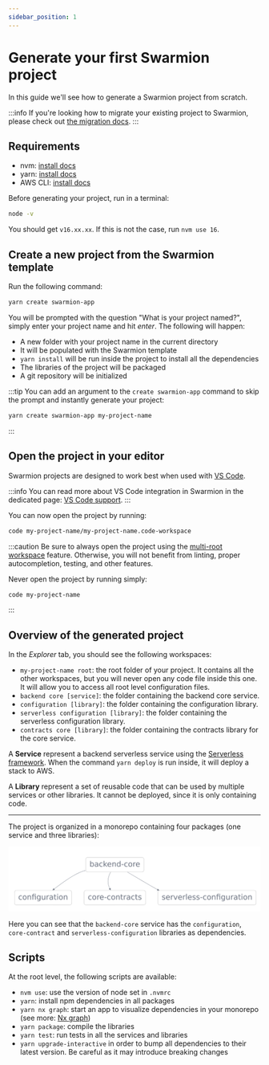```yaml
---
sidebar_position: 1
---
```


# Generate your first Swarmion project

In this guide we'll see how to generate a Swarmion project from scratch.

:::info
If you're looking how to migrate your existing project to Swarmion, please check out [the migration docs](../how-to-guides/migration-guide).
:::

## Requirements

- nvm: [install docs](https://github.com/nvm-sh/nvm#installing-and-updating)
- yarn: [install docs](https://yarnpkg.com/getting-started/install)
- AWS CLI: [install docs](https://docs.aws.amazon.com/cli/latest/userguide/install-cliv2.html)

Before generating your project, run in a terminal:

```bash
node -v
```

You should get `v16.xx.xx`. If this is not the case, run `nvm use 16`.

## Create a new project from the Swarmion template

Run the following command:

```bash
yarn create swarmion-app
```

You will be prompted with the question "What is your project named?", simply enter your project name and hit _enter_.
The following will happen:

- A new folder with your project name in the current directory
- It will be populated with the Swarmion template
- `yarn install` will be run inside the project to install all the dependencies
- The libraries of the project will be packaged
- A git repository will be initialized

:::tip
You can add an argument to the `create swarmion-app` command to skip the prompt and instantly generate your project:

```bash
yarn create swarmion-app my-project-name
```

:::

## Open the project in your editor

Swarmion projects are designed to work best when used with [VS Code](https://code.visualstudio.com/).

:::info
You can read more about VS Code integration in Swarmion in the dedicated page: [VS Code support](../why-swarmion/swarmion-tools/vscode).
:::

You can now open the project by running:

```bash
code my-project-name/my-project-name.code-workspace
```

:::caution
Be sure to always open the project using the [multi-root workspace](https://code.visualstudio.com/docs/editor/multi-root-workspaces) feature.
Otherwise, you will not benefit from linting, proper autocompletion, testing, and other features.

Never open the project by running simply:

```bash
code my-project-name
```

:::

## Overview of the generated project

In the _Explorer_ tab, you should see the following workspaces:

- `my-project-name root`: the root folder of your project. It contains all the other workspaces, but you will never open any code file inside this one. It will allow you to access all root level configuration files.
- `backend core [service]`: the folder containing the backend core service.
- `configuration [library]`: the folder containing the configuration library.
- `serverless configuration [library]`: the folder containing the serverless configuration library.
- `contracts core [library]`: the folder containing the contracts library for the core service.

A **Service** represent a backend serverless service using the [Serverless framework](https://serverless.com/framework/). When the command `yarn deploy` is run inside, it will deploy a stack to AWS.

A **Library** represent a set of reusable code that can be used by multiple services or other libraries. It cannot be deployed, since it is only containing code.

---

The project is organized in a monorepo containing four packages (one service and three libraries):

![dependency graph](../../static/screenshots/basic-swarmion-app-graph.png)

Here you can see that the `backend-core` service has the `configuration`, `core-contract` and `serverless-configuration` libraries as dependencies.

## Scripts

At the root level, the following scripts are available:

- `nvm use`: use the version of node set in `.nvmrc`
- `yarn`: install npm dependencies in all packages
- `yarn nx graph`: start an app to visualize dependencies in your monorepo (see more: [Nx graph](https://nx.dev/nx/dep-graph#graph))
- `yarn package`: compile the libraries
- `yarn test`: run tests in all the services and libraries
- `yarn upgrade-interactive` in order to bump all dependencies to their latest version. Be careful as it may introduce breaking changes
